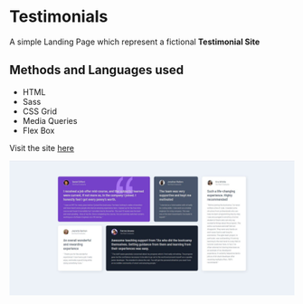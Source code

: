 # Testimonials
A simple Landing Page which represent a fictional **Testimonial Site**

## Methods and Languages used
- HTML
- Sass
- CSS Grid
- Media Queries
- Flex Box

Visit the site [here](https://roctanweer.github.io/testimonials/)

![Preview site](./images/T_M.JPG)